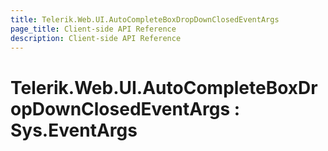 ```yaml
---
title: Telerik.Web.UI.AutoCompleteBoxDropDownClosedEventArgs
page_title: Client-side API Reference
description: Client-side API Reference
---
```


# Telerik.Web.UI.AutoCompleteBoxDropDownClosedEventArgs : Sys.EventArgs